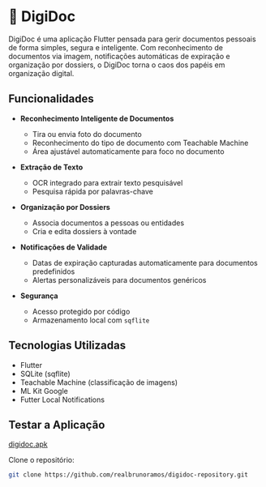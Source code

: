 # 📄 DigiDoc

DigiDoc é uma aplicação Flutter pensada para gerir documentos pessoais de forma simples, segura e inteligente. Com reconhecimento de documentos via imagem, notificações automáticas de expiração e organização por dossiers, o DigiDoc torna o caos dos papéis em organização digital.

## Funcionalidades

- **Reconhecimento Inteligente de Documentos**
    - Tira ou envia foto do documento
    - Reconhecimento do tipo de documento com Teachable Machine
    - Área ajustável automaticamente para foco no documento

- **Extração de Texto**
    - OCR integrado para extrair texto pesquisável
    - Pesquisa rápida por palavras-chave

- **Organização por Dossiers**
    - Associa documentos a pessoas ou entidades
    - Cria e edita dossiers à vontade

- **Notificações de Validade**
    - Datas de expiração capturadas automaticamente para documentos predefinidos
    - Alertas personalizáveis para documentos genéricos

- **Segurança**
    - Acesso protegido por código
    - Armazenamento local com `sqflite`

## Tecnologias Utilizadas

- Flutter
- SQLite (sqflite)
- Teachable Machine (classificação de imagens)
- ML Kit Google
- Futter Local Notifications

## Testar a Aplicação
[digidoc.apk](build/app/outputs/flutter-apk/digidoc.apk)


Clone o repositório:
   ```bash
   git clone https://github.com/realbrunoramos/digidoc-repository.git

